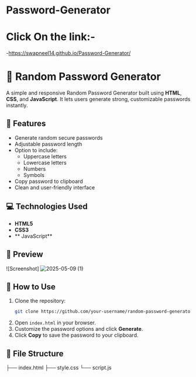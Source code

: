 # Password-Generator
# Click On the link:-
-https://swapneel14.github.io/Password-Generator/
# 🔐 Random Password Generator

A simple and responsive Random Password Generator built using **HTML**, **CSS**, and **JavaScript**. It lets users generate strong, customizable passwords instantly.

## 🚀 Features

- Generate random secure passwords
- Adjustable password length
- Option to include:
  - Uppercase letters
  - Lowercase letters
  - Numbers
  - Symbols
- Copy password to clipboard
- Clean and user-friendly interface

## 💻 Technologies Used

- **HTML5**
- **CSS3**
- ** JavaScript**

## 📸 Preview

![Screenshot]
![2025-05-09 (1)](https://github.com/user-attachments/assets/615ba04b-052d-4002-a272-ad4863427c96)




## 🔧 How to Use

1. Clone the repository:
   ```bash
   git clone https://github.com/your-username/random-password-generator.git
   ```
2. Open `index.html` in your browser.
3. Customize the password options and click **Generate**.
4. Click **Copy** to save the password to your clipboard.

## 📁 File Structure


├── index.html
├── style.css
└── script.js



